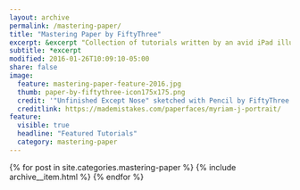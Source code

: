 ```yaml
---
layout: archive
permalink: /mastering-paper/
title: "Mastering Paper by FiftyThree"
excerpt: &excerpt "Collection of tutorials written by an avid iPad illustrator to help you master [Paper by FiftyThree](http://www.fiftythree.com/paper)."
subtitle: *excerpt
modified: 2016-01-26T10:09:10-05:00
share: false
image: 
  feature: mastering-paper-feature-2016.jpg
  thumb: paper-by-fiftythree-icon175x175.png
  credit: '"Unfinished Except Nose" sketched with Pencil by FiftyThree'
  creditlink: https://mademistakes.com/paperfaces/myriam-j-portrait/
feature:
  visible: true
  headline: "Featured Tutorials"
  category: mastering-paper
---
```


{% for post in site.categories.mastering-paper %}
  {% include archive__item.html %}
{% endfor %}
